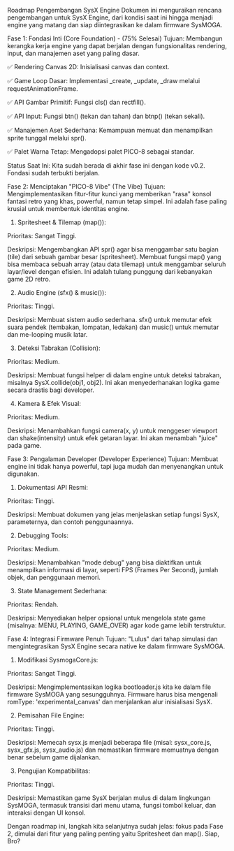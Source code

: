 Roadmap Pengembangan SysX Engine
Dokumen ini menguraikan rencana pengembangan untuk SysX Engine, dari kondisi saat ini hingga menjadi engine yang matang dan siap diintegrasikan ke dalam firmware SysMOGA.

Fase 1: Fondasi Inti (Core Foundation) - (75% Selesai)
Tujuan: Membangun kerangka kerja engine yang dapat berjalan dengan fungsionalitas rendering, input, dan manajemen aset yang paling dasar.

✅ Rendering Canvas 2D: Inisialisasi canvas dan context.

✅ Game Loop Dasar: Implementasi _create, _update, _draw melalui requestAnimationFrame.

✅ API Gambar Primitif: Fungsi cls() dan rectfill().

✅ API Input: Fungsi btn() (tekan dan tahan) dan btnp() (tekan sekali).

✅ Manajemen Aset Sederhana: Kemampuan memuat dan menampilkan sprite tunggal melalui spr().

✅ Palet Warna Tetap: Mengadopsi palet PICO-8 sebagai standar.

Status Saat Ini: Kita sudah berada di akhir fase ini dengan kode v0.2. Fondasi sudah terbukti berjalan.

Fase 2: Menciptakan "PICO-8 Vibe" (The Vibe)
Tujuan: Mengimplementasikan fitur-fitur kunci yang memberikan "rasa" konsol fantasi retro yang khas, powerful, namun tetap simpel. Ini adalah fase paling krusial untuk membentuk identitas engine.

1. Spritesheet & Tilemap (map()):

Prioritas: Sangat Tinggi.

Deskripsi: Mengembangkan API spr() agar bisa menggambar satu bagian (tile) dari sebuah gambar besar (spritesheet). Membuat fungsi map() yang bisa membaca sebuah array (atau data tilemap) untuk menggambar seluruh layar/level dengan efisien. Ini adalah tulang punggung dari kebanyakan game 2D retro.

2. Audio Engine (sfx() & music()):

Prioritas: Tinggi.

Deskripsi: Membuat sistem audio sederhana. sfx() untuk memutar efek suara pendek (tembakan, lompatan, ledakan) dan music() untuk memutar dan me-looping musik latar.

3. Deteksi Tabrakan (Collision):

Prioritas: Medium.

Deskripsi: Membuat fungsi helper di dalam engine untuk deteksi tabrakan, misalnya SysX.collide(obj1, obj2). Ini akan menyederhanakan logika game secara drastis bagi developer.

4. Kamera & Efek Visual:

Prioritas: Medium.

Deskripsi: Menambahkan fungsi camera(x, y) untuk menggeser viewport dan shake(intensity) untuk efek getaran layar. Ini akan menambah "juice" pada game.

Fase 3: Pengalaman Developer (Developer Experience)
Tujuan: Membuat engine ini tidak hanya powerful, tapi juga mudah dan menyenangkan untuk digunakan.

1. Dokumentasi API Resmi:

Prioritas: Tinggi.

Deskripsi: Membuat dokumen yang jelas menjelaskan setiap fungsi SysX, parameternya, dan contoh penggunaannya.

2. Debugging Tools:

Prioritas: Medium.

Deskripsi: Menambahkan "mode debug" yang bisa diaktifkan untuk menampilkan informasi di layar, seperti FPS (Frames Per Second), jumlah objek, dan penggunaan memori.

3. State Management Sederhana:

Prioritas: Rendah.

Deskripsi: Menyediakan helper opsional untuk mengelola state game (misalnya: MENU, PLAYING, GAME_OVER) agar kode game lebih terstruktur.

Fase 4: Integrasi Firmware Penuh
Tujuan: "Lulus" dari tahap simulasi dan mengintegrasikan SysX Engine secara native ke dalam firmware SysMOGA.

1. Modifikasi SysmogaCore.js:

Prioritas: Sangat Tinggi.

Deskripsi: Mengimplementasikan logika bootloader.js kita ke dalam file firmware SysMOGA yang sesungguhnya. Firmware harus bisa mengenali romType: 'experimental_canvas' dan menjalankan alur inisialisasi SysX.

2. Pemisahan File Engine:

Prioritas: Tinggi.

Deskripsi: Memecah sysx.js menjadi beberapa file (misal: sysx_core.js, sysx_gfx.js, sysx_audio.js) dan memastikan firmware memuatnya dengan benar sebelum game dijalankan.

3. Pengujian Kompatibilitas:

Prioritas: Tinggi.

Deskripsi: Memastikan game SysX berjalan mulus di dalam lingkungan SysMOGA, termasuk transisi dari menu utama, fungsi tombol keluar, dan interaksi dengan UI konsol.

Dengan roadmap ini, langkah kita selanjutnya sudah jelas: fokus pada Fase 2, dimulai dari fitur yang paling penting yaitu Spritesheet dan map(). Siap, Bro?